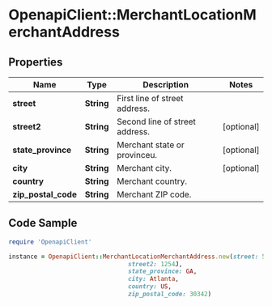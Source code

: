 # OpenapiClient::MerchantLocationMerchantAddress

## Properties

Name | Type | Description | Notes
------------ | ------------- | ------------- | -------------
**street** | **String** | First line of street address. | 
**street2** | **String** | Second line of street address. | [optional] 
**state_province** | **String** | Merchant state or provinceu. | [optional] 
**city** | **String** | Merchant city. | [optional] 
**country** | **String** | Merchant country. | 
**zip_postal_code** | **String** | Merchant ZIP code. | 

## Code Sample

```ruby
require 'OpenapiClient'

instance = OpenapiClient::MerchantLocationMerchantAddress.new(street: 5565 Glenridge Connector,
                                 street2: 1254J,
                                 state_province: GA,
                                 city: Atlanta,
                                 country: US,
                                 zip_postal_code: 30342)
```


